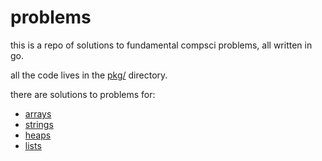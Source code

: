 problems
===

this is a repo of solutions to fundamental compsci problems, all written in go.

all the code lives in the [pkg/](pkg/) directory.

there are solutions to problems for:
- [arrays](pkg/array)
- [strings](pkg/strings)
- [heaps](pkg/heap)
- [lists](pkg/list)

